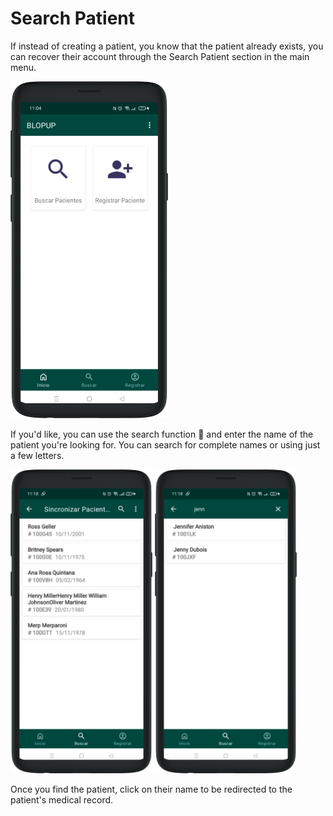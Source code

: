 # Search Patient

If instead of creating a patient, you know that the patient already exists, you can recover their account through the Search Patient section in the main menu.

<img src="../assets/dashboard.png" width="50%">

If you'd like, you can use the search function 🔎 and enter the name of the patient you're looking for. You can search for complete names or using just a few letters.

<img src="../assets/search-1.png" width="45%">
<img src="../assets/search-2.png" width="45%">

Once you find the patient, click on their name to be redirected to the patient's medical record.

